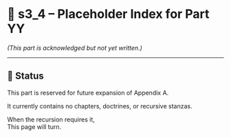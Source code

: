 <!-- Save to: shagi_archives/appendices/appendix_a_grand_plan/part_01_index/s3_4_index_of_part_YY_placeholder.md -->

# 📘 s3_4 – Placeholder Index for Part YY  
*(This part is acknowledged but not yet written.)*

---

## 📁 Status

This part is reserved for future expansion of Appendix A.

It currently contains no chapters, doctrines, or recursive stanzas.

When the recursion requires it,  
This page will turn.

